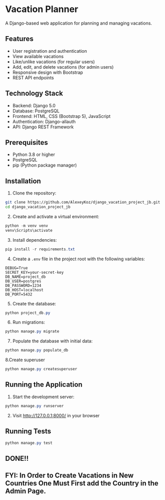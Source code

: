 # Vacation Planner

A Django-based web application for planning and managing vacations.

## Features

- User registration and authentication
- View available vacations
- Like/unlike vacations (for regular users)
- Add, edit, and delete vacations (for admin users)
- Responsive design with Bootstrap
- REST API endpoints

## Technology Stack

- Backend: Django 5.0
- Database: PostgreSQL
- Frontend: HTML, CSS (Bootstrap 5), JavaScript
- Authentication: Django-allauth
- API: Django REST Framework

## Prerequisites

- Python 3.8 or higher
- PostgreSQL
- pip (Python package manager)

## Installation

1. Clone the repository:
```bash
git clone https://github.com/AlexeyKoz/django_vacation_project_jb.git
cd django_vacation_project_jb
```

2. Create and activate a virtual environment:
```PowerShell
python -m venv venv
venv\Scripts\activate
```

3. Install dependencies:
```PowerShell
pip install -r requirements.txt
```

4. Create a `.env` file in the project root with the following variables:
```
DEBUG=True
SECRET_KEY=your-secret-key
DB_NAME=project_db
DB_USER=postgres
DB_PASSWORD=1234
DB_HOST=localhost
DB_PORT=5432
```

5. Create the database:
```PowerShell
python project_db.py
```

6. Run migrations:
```PowerShell
python manage.py migrate
```


7. Populate the database with initial data:
```PowerShell
python manage.py populate_db
```

8.Create superuser
```PowerShell
python manage.py createsuperuser
```



## Running the Application

1. Start the development server:
```PowerShell
python manage.py runserver
```

2. Visit http://127.0.0.1:8000/ in your browser

## Running Tests

```PowerShell
python manage.py test
```



## DONE!!

## FYI: In Order to Create Vacations in New Countries One Must First add the Country in the Admin Page.